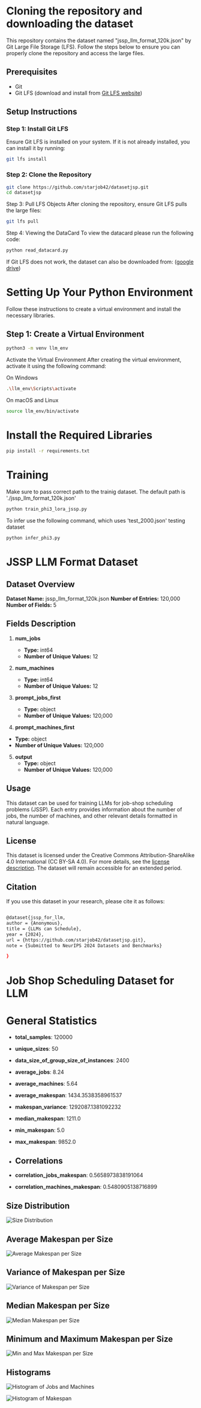 


# Cloning the repository and downloading the dataset

This repository contains the dataset named "jssp_llm_format_120k.json" by Git Large File Storage (LFS). Follow the steps below to ensure you can properly clone the repository and access the large files.

## Prerequisites

- Git
- Git LFS (download and install from [Git LFS website](https://git-lfs.github.com/))

## Setup Instructions

### Step 1: Install Git LFS

Ensure Git LFS is installed on your system. If it is not already installed, you can install it by running:

```sh
git lfs install
``` 

### Step 2: Clone the Repository
```sh
git clone https://github.com/starjob42/datasetjsp.git
cd datasetjsp
```

Step 3: Pull LFS Objects
After cloning the repository, ensure Git LFS pulls the large files:

```sh
git lfs pull

```
Step 4: Viewing the DataCard
To view the datacard please run the following code:

```sh
python read_datacard.py

```

If Git LFS does not work, the dataset can also be downloaded from:
([google drive](https://drive.google.com/drive/folders/1EChWtjhYQSWMdMiGEm4t5GGtB_jKpbPC?usp=sharing))


# Setting Up Your Python Environment

Follow these instructions to create a virtual environment and install the necessary libraries.

## Step 1: Create a Virtual Environment

```bash
python3 -m venv llm_env
```

Activate the Virtual Environment
After creating the virtual environment, activate it using the following command:

On Windows
```bash
.\llm_env\Scripts\activate
```

On macOS and Linux
```bash
source llm_env/bin/activate
```

# Install the Required Libraries
```bash
pip install -r requirements.txt
```

# Training
Make sure to pass correct path to the trainig dataset. The default path is './jssp_llm_format_120k.json'

```bash
python train_phi3_lora_jssp.py
```
To infer use the following command, which uses 'test_2000.json' testing dataset

```bash
python infer_phi3.py
```

# JSSP LLM Format Dataset

## Dataset Overview

**Dataset Name:** jssp_llm_format_120k.json
**Number of Entries:** 120,000  
**Number of Fields:** 5  

## Fields Description

1. **num_jobs**
   - **Type:** int64
   - **Number of Unique Values:** 12
   
2. **num_machines**
   - **Type:** int64
   - **Number of Unique Values:** 12
   
3. **prompt_jobs_first**
   - **Type:** object
   - **Number of Unique Values:** 120,000
   
4. **prompt_machines_first**
  - **Type:** object
  - **Number of Unique Values:** 120,000

5. **output**
   - **Type:** object
   - **Number of Unique Values:** 120,000
   
## Usage

This dataset can be used for training LLMs for job-shop scheduling problems (JSSP). Each entry provides information about the number of jobs, the number of machines, and other relevant details formatted in natural language.

## License

This dataset is licensed under the Creative Commons Attribution-ShareAlike 4.0 International (CC BY-SA 4.0). For more details, see the [license description](https://creativecommons.org/licenses/by-sa/4.0/). The dataset will remain accessible for an extended period.


## Citation

If you use this dataset in your research, please cite it as follows:

```sh

@dataset{jssp_for_llm,
author = {Anonymous},
title = {LLMs can Schedule},
year = {2024},
url = {https://github.com/starjob42/datasetjsp.git},
note = {Submitted to NeurIPS 2024 Datasets and Benchmarks}

}

```

# Job Shop Scheduling Dataset for LLM
# General Statistics

- **total_samples**: 120000
- **unique_sizes**: 50
- **data_size_of_group_size_of_instances**: 2400
- **average_jobs**: 8.24
- **average_machines**: 5.64
- **average_makespan**: 1434.3538358961537
- **makespan_variance**: 1292087.1381092232
- **median_makespan**: 1211.0
- **min_makespan**: 5.0
- **max_makespan**: 9852.0

- ## Correlations
- **correlation_jobs_makespan**: 0.5658973838191064
- **correlation_machines_makespan**: 0.5480905138716899

## Size Distribution
![Size Distribution](plots/size_distribution.png)

## Average Makespan per Size
![Average Makespan per Size](plots/average_makespan_per_size.png)

## Variance of Makespan per Size
![Variance of Makespan per Size](plots/variance_makespan_per_size.png)

## Median Makespan per Size
![Median Makespan per Size](plots/median_makespan_per_size.png)

## Minimum and Maximum Makespan per Size
![Min and Max Makespan per Size](plots/min_max_makespan_per_size.png)



## Histograms
![Histogram of Jobs and Machines](plots/jobs_machines_histogram.png)

![Histogram of Makespan](plots/makespan_histogram.png)
